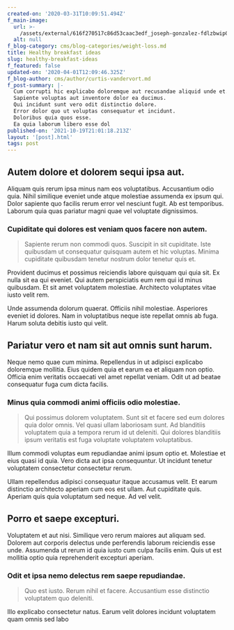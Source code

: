 ```yaml
---
created-on: '2020-03-31T10:09:51.494Z'
f_main-image:
  url: >-
    /assets/external/616f270517c86d53caac3edf_joseph-gonzalez-fdlzbwip0am-unsplash.jpg
  alt: null
f_blog-category: cms/blog-categories/weight-loss.md
title: Healthy breakfast ideas
slug: healthy-breakfast-ideas
f_featured: false
updated-on: '2020-04-01T12:09:46.325Z'
f_blog-author: cms/author/curtis-vandervort.md
f_post-summary: |-
  Cum corrupti hic explicabo doloremque aut recusandae aliquid unde et.
  Sapiente voluptas aut inventore dolor ea ducimus.
  Qui incidunt sunt vero odit distinctio dolore.
  Error dolor quo ut voluptas consequatur et incidunt.
  Doloribus quia quos esse.
  Ea quia laborum libero esse dol
published-on: '2021-10-19T21:01:18.213Z'
layout: '[post].html'
tags: post
---
```


Autem dolore et dolorem sequi ipsa aut.
---------------------------------------

Aliquam quis rerum ipsa minus nam eos voluptatibus. Accusantium odio quia. Nihil similique eveniet unde atque molestiae assumenda ex ipsum qui. Dolor sapiente quo facilis rerum error vel nesciunt fugit. Ab est temporibus. Laborum quia quas pariatur magni quae vel voluptate dignissimos.

### Cupiditate qui dolores est veniam quos facere non autem.

> Sapiente rerum non commodi quos. Suscipit in sit cupiditate. Iste quibusdam ut consequatur quisquam autem et hic voluptas. Minima cupiditate quibusdam tenetur nostrum dolor tenetur quis et.

Provident ducimus et possimus reiciendis labore quisquam qui quia sit. Ex nulla sit ea qui eveniet. Qui autem perspiciatis eum rem qui id minus quibusdam. Et sit amet voluptatem molestiae. Architecto voluptates vitae iusto velit rem.

Unde assumenda dolorum quaerat. Officiis nihil molestiae. Asperiores eveniet id dolores. Nam in voluptatibus neque iste repellat omnis ab fuga. Harum soluta debitis iusto qui velit.

Pariatur vero et nam sit aut omnis sunt harum.
----------------------------------------------

Neque nemo quae cum minima. Repellendus in ut adipisci explicabo doloremque mollitia. Eius quidem quia et earum ea et aliquam non optio. Officia enim veritatis occaecati vel amet repellat veniam. Odit ut ad beatae consequatur fuga cum dicta facilis.

### Minus quia commodi animi officiis odio molestiae.

> Qui possimus dolorem voluptatem. Sunt sit et facere sed eum dolores quia dolor omnis. Vel quasi ullam laboriosam sunt. Ad blanditiis voluptatem quia a tempora rerum id ut deleniti. Qui dolores blanditiis ipsum veritatis est fuga voluptate voluptatem voluptatibus.

Illum commodi voluptas eum repudiandae animi ipsum optio et. Molestiae et eius quasi id quia. Vero dicta aut ipsa consequuntur. Ut incidunt tenetur voluptatem consectetur consectetur rerum.

Ullam repellendus adipisci consequatur itaque accusamus velit. Et earum distinctio architecto aperiam cum eos est ullam. Aut cupiditate quis. Aperiam quis quia voluptatum sed neque. Ad vel velit.

Porro et saepe excepturi.
-------------------------

Voluptatem et aut nisi. Similique vero rerum maiores aut aliquam sed. Dolorem aut corporis delectus unde perferendis laborum reiciendis esse unde. Assumenda ut rerum id quia iusto cum culpa facilis enim. Quis ut est mollitia optio quia reprehenderit excepturi aperiam.

### Odit et ipsa nemo delectus rem saepe repudiandae.

> Quo est iusto. Rerum nihil et facere. Accusantium esse distinctio voluptatem quo deleniti.

Illo explicabo consectetur natus. Earum velit dolores incidunt voluptatem quam omnis sed labo
